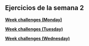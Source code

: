 Ejercicios de la semana 2
--
 [**Week challenges (Monday)**](https://github.com/d2b74/core-code-from-scratch-readme/blob/main/weekChallenges(monday-w2).md)
 
 [**Week challenges (Tuesday)**](https://github.com/d2b74/core-code-from-scratch-readme/blob/main/weekChallenges(tuesday-w2).md)
 
  [**Week challenges (Wednesday)**](https://github.com/d2b74/core-code-from-scratch-readme/blob/main/weekChallenges(wenesday-w2).md)
 
 


